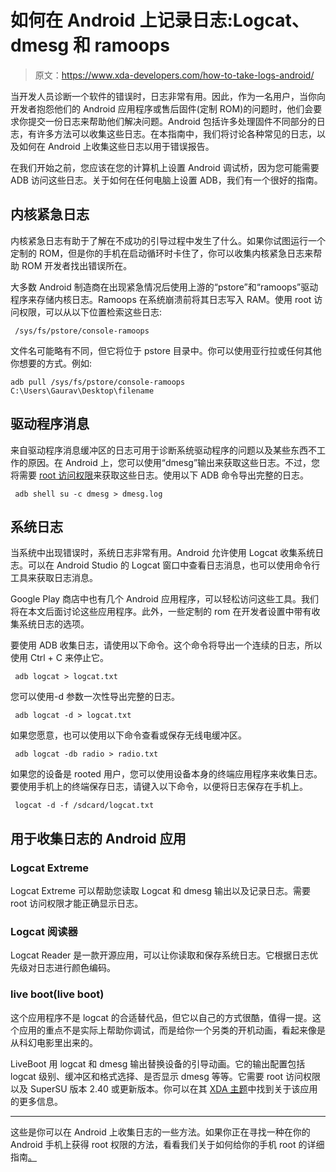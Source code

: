 # 如何在 Android 上记录日志:Logcat、dmesg 和 ramoops

> 原文：<https://www.xda-developers.com/how-to-take-logs-android/>

当开发人员诊断一个软件的错误时，日志非常有用。因此，作为一名用户，当你向开发者抱怨他们的 Android 应用程序或售后固件(定制 ROM)的问题时，他们会要求你提交一份日志来帮助他们解决问题。Android 包括许多处理固件不同部分的日志，有许多方法可以收集这些日志。在本指南中，我们将讨论各种常见的日志，以及如何在 Android 上收集这些日志以用于错误报告。

在我们开始之前，您应该在您的计算机上设置 Android 调试桥，因为您可能需要 ADB 访问这些日志。关于如何在任何电脑上设置 ADB，我们有一个很好的指南。

## 内核紧急日志

内核紧急日志有助于了解在不成功的引导过程中发生了什么。如果你试图运行一个定制的 ROM，但是你的手机在启动循环时卡住了，你可以收集内核紧急日志来帮助 ROM 开发者找出错误所在。

大多数 Android 制造商在出现紧急情况后使用上游的“pstore”和“ramoops”驱动程序来存储内核日志。Ramoops 在系统崩溃前将其日志写入 RAM。使用 root 访问权限，可以从以下位置检索这些日志:

```
 /sys/fs/pstore/console-ramoops 
```

文件名可能略有不同，但它将位于 pstore 目录中。你可以使用亚行拉或任何其他你想要的方式。例如:

`adb pull /sys/fs/pstore/console-ramoops C:\Users\Gaurav\Desktop\filename`

## 驱动程序消息

来自驱动程序消息缓冲区的日志可用于诊断系统驱动程序的问题以及某些东西不工作的原因。在 Android 上，您可以使用“dmesg”输出来获取这些日志。不过，您将需要 [root 访问权限](https://www.xda-developers.com/root/)来获取这些日志。使用以下 ADB 命令导出完整的日志。

```
 adb shell su -c dmesg > dmesg.log 
```

## 系统日志

当系统中出现错误时，系统日志非常有用。Android 允许使用 Logcat 收集系统日志。可以在 Android Studio 的 Logcat 窗口中查看日志消息，也可以使用命令行工具来获取日志消息。

Google Play 商店中也有几个 Android 应用程序，可以轻松访问这些工具。我们将在本文后面讨论这些应用程序。此外，一些定制的 rom 在开发者设置中带有收集系统日志的选项。

要使用 ADB 收集日志，请使用以下命令。这个命令将导出一个连续的日志，所以使用 Ctrl + C 来停止它。

```
 adb logcat > logcat.txt 
```

您可以使用-d 参数一次性导出完整的日志。

```
 adb logcat -d > logcat.txt 
```

如果您愿意，也可以使用以下命令查看或保存无线电缓冲区。

```
 adb logcat -db radio > radio.txt 
```

如果您的设备是 rooted 用户，您可以使用设备本身的终端应用程序来收集日志。要使用手机上的终端保存日志，请键入以下命令，以便将日志保存在手机上。

```
 logcat -d -f /sdcard/logcat.txt 
```

## 用于收集日志的 Android 应用

### Logcat Extreme

Logcat Extreme 可以帮助您读取 Logcat 和 dmesg 输出以及记录日志。需要 root 访问权限才能正确显示日志。

### Logcat 阅读器

Logcat Reader 是一款开源应用，可以让你读取和保存系统日志。它根据日志优先级对日志进行颜色编码。

### live boot(live boot)

这个应用程序不是 logcat 的合适替代品，但它以自己的方式很酷，值得一提。这个应用的重点不是实际上帮助你调试，而是给你一个另类的开机动画，看起来像是从科幻电影里出来的。

LiveBoot 用 logcat 和 dmesg 输出替换设备的引导动画。它的输出配置包括 logcat 级别、缓冲区和格式选择、是否显示 dmesg 等等。它需要 root 访问权限以及 SuperSU 版本 2.40 或更新版本。你可以在其 [XDA 主题](https://forum.xda-developers.com/t/app-5-0-root-2020-12-21-liveboot-logcat-dmesg-boot-animation-v1-84.2976189/)中找到关于该应用的更多信息。

* * *

这些是你可以在 Android 上收集日志的一些方法。如果你正在寻找一种在你的 Android 手机上获得 root 权限的方法，看看我们关于如何给你的手机 root 的详细指南[。](https://www.xda-developers.com/root/)